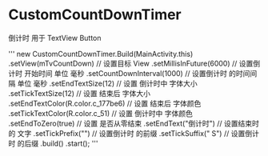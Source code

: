 # CustomCountDownTimer
倒计时  用于 TextView  Button



'''
	new CustomCountDownTimer.Build(MainActivity.this)
                        .setView(mTvCountDown)    // 设置目标 View
                        .setMillisInFuture(6000)    // 设置倒计时 开始时间  单位 毫秒
                        .setCountDownInterval(1000)  // 设置倒计时  的时间间隔  单位 毫秒
                        .setEndTextSize(12)     // 设置 倒计时中 字体大小
                        .setTickTextSize(12)    // 设置 结束后  字体大小
                        .setEndTextColor(R.color.c_177be6)  // 设置 结束后 字体颜色
                        .setTickTextColor(R.color.c_51)   // 设置 倒计时中 字体颜色
                        .setEndToZero(true)     // 设置 是否从零结束
                        .setEndText("倒计时")    // 设置结束时的 文字
                        .setTickPrefix("")  // 设置倒计时 的前缀
                        .setTickSuffix(" S")  // 设置倒计时 的后缀
                        .build()
                        .start();
'''
